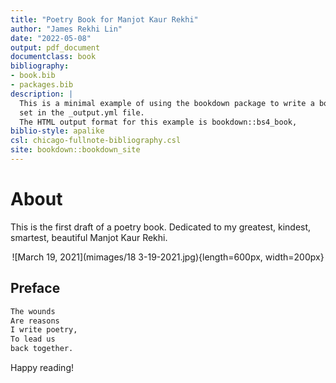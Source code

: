 ```yaml
--- 
title: "Poetry Book for Manjot Kaur Rekhi"
author: "James Rekhi Lin"
date: "2022-05-08"
output: pdf_document
documentclass: book
bibliography:
- book.bib
- packages.bib
description: |
  This is a minimal example of using the bookdown package to write a book.
  set in the _output.yml file.
  The HTML output format for this example is bookdown::bs4_book,
biblio-style: apalike
csl: chicago-fullnote-bibliography.csl
site: bookdown::bookdown_site
---
```


# About

This is the first draft of a poetry book. Dedicated to my greatest, kindest, smartest, beautiful Manjot Kaur Rekhi.

<center>

![March 19, 2021](mimages/18 3-19-2021.jpg){length=600px, width=200px}


</center>


## Preface  


```r
The wounds 
Are reasons 
I write poetry,
To lead us 
back together.
```


Happy reading!

